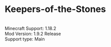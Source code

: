 # Keepers-of-the-Stones
<br>Minecraft Support: 1.18.2
<br>Mod Version: 1.9.2 Release
<br>Support type: Main
